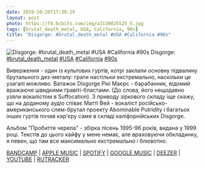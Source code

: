 ```yaml
---
date: 2019-10-26T17:39:29
layout: post
photo: https://f4.bcbits.com/img/a3130025525_5.jpg
tags: [brutal_death_metal, USA, California, 90s]
title: "Disgorge: #brutal_death_metal #USA #California #90s"
---
```

![Disgorge: #brutal_death_metal #USA #California #90s](https://f4.bcbits.com/img/a3130025525_5.jpg)
Disgorge: [#brutal_death_metal](/tags/#brutal_death_metal) [#USA](/tags/#USA) [#California](/tags/#California) [#90s](/tags/#90s)

Виверження - один із культових гуртів, котрі заклали основну підвалину брутального дез-металу: грати настільки екстремально, наскільки це узагалі можливо. Ватажок Disgorge Рікі Маєрс - барабанник, відомий вражаюче швидкими ґравіті-бластами. (До слова, його нещодавно узяли вокалістом в Suffocation). З приводу зіркового складу іще скажу, що на доданому аудіо співає Матті Вей - вокаліст російсько-американського слем-брутал проекту Abominable Putridity і багатьох інших гуртів почав кар&#39;єру саме в складі каліфорнійських Disgorge.

Альбом &quot;Пробиття черепа&quot; - збірка пісень 1995-96 років, видана у 1999 році. Текстів до цього кайфу у мене немає, але враховуючи обкладинку, я певен, що там все максимально екстремально і блювотно.

[BANDCAMP](https://uniqueleaderrecords.bandcamp.com/album/cranial-impalement) \| [APPLE MUSIC](https://music.apple.com/pa/album/cranial-impalement/1298809005?l=en) \| [SPOTIFY](https://open.spotify.com/album/2W5KpJTzodC1rtMabkB9W9) \| [GOOGLE MUSIC](https://play.google.com/music/m/Bju7hhleznbbzq3y4qdhy5xodfe?t=Cranial_Impalement_-_Disgorge) \| [DEEZER](https://www.deezer.com/album/50245772?utm_source=deezer&amp;utm_content=album-50245772&amp;utm_term=1601611822_1572100594&amp;utm_medium=web) \| [YOUTUBE](https://www.youtube.com/playlist?list=OLAK5uy_nkEo34v4tv_oJsziGDlzrvXlnwAyc1Yik) \| [RUTRACKER](https://rutracker.org/forum/viewtopic.php?t=1934615)